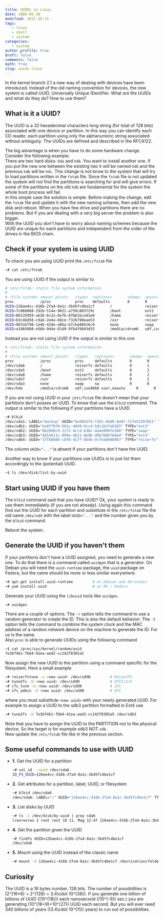 ```yaml
---
title: UUIDs in Linux
date: 2009-05-30
modified: 2011-10-21
tags:
   - linux
   - shell
   - system
categories:
   - system
author_profile: true
draft: false
comments: false
math: true
slug: uuids-linux
---
```


In the kernel branch 2.1 a new way of dealing with devices have been introduced. Instead of the old naming convention for devices, the new system is called UUID, Universally Unique IDentifier.
What are the UUIDs and what do they do? How to use them?

## What is it a UUID?

The UUID is a 32 hexadecimal characters long string (for total of 128 bits) associated with one device or partition. In this way you can identify each CD reader, each partition using only the alphanumeric string associated without ambiguity. The UUIDs are defined and described in the RFC4122.

The big advantage is when you have to do some hardware change. Consider the following example.\
There are two hard disks: `hda` and `hdb`. You want to install another one. If you put the new one between the existing two it will be named `hdb` and the previous `hdb` will be `hdc`.
This change is not know to the system that will try to load partitions written in the `fstab` file. Since the `fstab` file is not updated the system will not find the partitions is searching for and will give errors. If some of the partitions on the old `hdb` are fundamental for the system the whole boot process will fail.\
In this simple case the solution is simple. Before making the change, edit the `fstab` file and update it with the new naming scheme, then add the new disk and reboot. When you have few drive and partitions there are no problems. But if you are dealing with a very big server the problem is also bigger.\
With the UUID you don't have to worry about naming schemes because the UUID are unique for each partitions and independent from the order of the drives in the BIOS chain.

## Check if your system is using UUID

To check you are using UUID print the `/etc/fstab` file

```bash
~# cat /etc/fstab
```

You are using UUID if the output is similar to

```bash
# /etc/fstab: static file system information.
#
# <file system> <mount point>   <type>  <options>       <dump>  <pass>
proc            /proc           proc    defaults        0       0
UUID=126ae4cc-416b-2fa4-8a1c-3b45fc4be1cf       /               reiserfs defaults        0       1
UUID=7c066088-292b-514e-9621-a750c803729c       /boot           ext2     defaults        0       2
UUID=86135950-ab3b-6c2a-8e7b-07b61bced1e9       /home           reiserfs defaults        0       2
UUID=b3c4bd58-c9ab-2e4a-b8ce-f326790eae53       /usr            reiserfs defaults        0       2
UUID=96fa5f98-1e4b-42de-a0ba-b7cbe86616c9       none            swap     sw              0       0
UUID=a19b5808-e56b-9d4e-81d9-9fb4f6043d33       /media/cdrom0   udf,iso9660 user,noauto     0       0
```

Instead you are not using UUID if the output is similar to this one

```bash
# /etc/fstab: static file system information.
#
# <file system> <mount point>   <type>   <options>       <dump>  <pass>
proc            /proc           proc     defaults        0       0
/dev/sda6       /               reiserfs defaults        0       1
/dev/sda5       /boot           ext2     defaults        0       2
/dev/sda8       /home           reiserfs defaults        0       2
/dev/sda7       /usr            reiserfs defaults        0       2
/dev/sda3       none            swap     sw              0       0
/dev/hda        /media/cdrom0   udf,iso9660 user,noauto     0       0
```

If you are not using UUID in your `/etc/fstab` file doesn't mean that your partitions don't posses an UUID. To know that use the `blkid` command. The output is similar to the following if your partitions have a UUID.

```bash
~# blkid 
/dev/sda1: LABEL="backup" UUID="bed842f4-f181-4bd0-8a07-717e52297851" TYPE="ext3" 
/dev/sdb1: UUID="ba9ff070-601c-4849-9cc4-5dc1b1fe6283" TYPE="ext3" 
/dev/sdb2: UUID="8b20d8c9-2172-4ccd-b38c-da4a998fe360" TYPE="swap" 
/dev/sdb3: UUID="8d14411c-099e-4b21-8e9b-d9b760bfb0e4" TYPE="ext4"
/dev/sdb4: UUID="1ffb8b88-c8f8-417f-8b4b-9cfea0848467" TYPE="reiserfs" 
```

The column `UUID="..."` is absent if your partitions don't have the UUID.

Another way to know if your partitions use UUIDs is to just list them accordingly to the (potential) UUID.

```bash
~$ ls /dev/disk/list-by-uuid
```

## Start using UUID if you have them

The `blkid` command said that you have UUID? Ok, your system is ready to use them immediately (if you are not already). Using again this command find out the UUID for each partition and substitute in the `/etc/fstab` file the old name `/dev/sdX` with the label `UUID="..."` and the number given you by the `blkid` command.

Reboot the system.

## Generate the UUID if you haven't them

If your partitions don't have a UUID assigned, you need to generate a new one. To do that there is a command called `uuidgen` that is a generator. On Debian you will need the `uuid-runtime` package, the `uuid` package on Fedora, but the name should be more or less similar everywhere.

```bash
~# apt-get install uuid-runtime         # on Debian and derivates
~# yum install uuid                     # on RH / Fedora
```

Generate your UUID using the `libuuid` tools like `uuidgen`.

```bash
~# uuidgen
```

There are a couple of options. The `-r` option tells the command to use a random generator to create the ID. This is also the default behavior. The `-t` option tells the command to combine the system clock and the MAC address of a random network device on the machine to generate the ID. For us is the same.\
Also `proc` is able to generate UUIDs using the following command

```bash
~$ cat /proc/sys/kernel/random/uuid
7e3bf4b1-fb64-41ea-aed2-cc242f8385a5
```

Now assign the new UUID to the partition using a command specific for the filesystem. Here a small example

```bash
~# reiserfstune -u <new uuid> /dev/sdXN         # ReiserFS
~# tune2fs -U <new uuid> /dev/sdXN              # EXT2/3/4
~# jfs_tune -U <new uuid> /dev/sdXN             # JFS
~# xfs_admin -U <new uuid> /dev/sdXN            # XFS
```

where you must substitute `<new uuid>` with your newly generated UUID. For example to assign a UUID to the sdb3 partition formatted in Ext4 use

```bash
~# tune2fs -U 7e3bf4b1-fb64-41ea-aed2-cc242f8385a5 /dev/sdb3
```

Note that you have to assign the UUID to the PARTITION not to the physical device. So the target is for example sdb3 NOT `sdb`.\
Now update the `/etc/fstab` file like in the previous section.

## Some useful commands to use with UUID

* **1.** Get the UUID for a partition

   ```bash
   ~# vol_id --uuid /dev/sda6
   ID_FS_UUID=126ae4cc-416b-2fa4-8a1c-3b45fc4be1cf
   ```

* **2.** Get attributes for a partition, label, UUID, or filesystem

   ```bash
   ~# blkid /dev/sda6
   /dev/sda6: LABEL="/" UUID="126ae4cc-416b-2fa4-8a1c-3b45fc4be1cf" TYPE="reiserfs"
   ```

* **3.** List disks by UUID

   ```bash
   ~# ls -l /dev/disk/by-uuid | grep sda6
   lrwxrwxrwx 1 root root 10 11. Mag 12:47 126ae4cc-416b-2fa4-8a1c-3b45fc4be1cf-> ../../sda6
   ```

* **4.** Get the partition given the UUID

   ```bash
   ~# findfs UUID=126ae4cc-416b-2fa4-8a1c-3b45fc4be1cf
   /dev/sda6
   ```

* **5.** Mount using the UUID instead of the classic name

   ```bash
   ~# mount -U 126ae4cc-416b-2fa4-8a1c-3b45fc4be1cf /destination/folder/
   ```

## Curiosity

The UUID is a 16 bytes number, 128 bits. The number of possibilities is \(2^{16*8} = 2^{128} = 3.4\cdot 10^{38}\).
If you generate one billion of billions of UUID (\(10^{18}\)) each nanosecond (\(10^{-9}\) sec.) you are generating \(10^{18+9}=10^{27}\) UUID each second. But you will ever need 340 billions of years (\(3.4\cdot 10^{11}\) years) to run out of possibilities.
